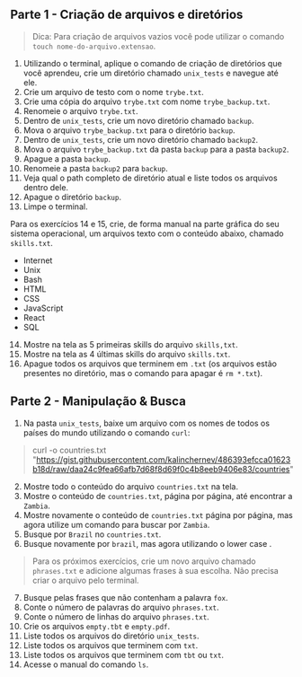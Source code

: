 ## Parte 1 - Criação de arquivos e diretórios

> Dica: Para criação de arquivos vazios você pode utilizar o comando `touch nome-do-arquivo.extensao`.

1. Utilizando o terminal, aplique o comando de criação de diretórios que você aprendeu, crie um diretório chamado `unix_tests` e navegue até ele.
2. Crie um arquivo de testo com o nome `trybe.txt`.
3. Crie uma cópia do arquivo `trybe.txt` com nome `trybe_backup.txt`.
4. Renomeie o arquivo `trybe.txt`.
5. Dentro de `unix_tests`, crie um novo diretório chamado `backup`.
6. Mova o arquivo `trybe_backup.txt` para o diretório `backup`.
7. Dentro de `unix_tests`, crie um novo diretório chamado `backup2`.
8. Mova o arquivo `trybe_backup.txt` da pasta `backup` para a pasta `backup2`.
9. Apague a pasta `backup`.
10. Renomeie a pasta `backup2` para `backup`.
11. Veja qual o path completo de diretório atual e liste todos os arquivos dentro dele.
12. Apague o diretório `backup`.
13. Limpe o terminal.

Para os exercícios 14 e 15, crie, de forma manual na parte gráfica do seu sistema operacional, um arquivos texto com o conteúdo abaixo, chamado `skills.txt`.

- Internet
- Unix
- Bash
- HTML
- CSS
- JavaScript
- React
- SQL

14. Mostre na tela as 5 primeiras skills do arquivo `skills,txt`.
15. Mostre na tela as 4 últimas skills do arquivo `skills.txt`.
16. Apague todos os arquivos que terminem em `.txt` (os arquivos estão presentes no diretório, mas o comando para apagar é `rm *.txt`).


## Parte 2 - Manipulação & Busca

1. Na pasta `unix_tests`, baixe um arquivo com os nomes de todos os países do mundo utilizando o comando `curl`:

> curl -o countries.txt "https://gist.githubusercontent.com/kalinchernev/486393efcca01623b18d/raw/daa24c9fea66afb7d68f8d69f0c4b8eeb9406e83/countries"

2. Mostre todo o conteúdo do arquivo `countries.txt` na tela.
3. Mostre o conteúdo de `countries.txt`, página por página, até encontrar a `Zambia`.
4. Mostre novamente o conteúdo de `countries.txt` página por página, mas agora utilize um comando para buscar por `Zambia`.
5. Busque por `Brazil` no `countries.txt`.
6. Busque novamente por `brazil`, mas agora utilizando o lower case .

> Para os próximos exercícios, crie um novo arquivo chamado `phrases.txt` e adicione algumas frases à sua escolha. Não precisa criar o arquivo pelo terminal.

7. Busque pelas frases que não contenham a palavra `fox`.
8. Conte o número de palavras do arquivo `phrases.txt`.
9. Conte o número de linhas do arquivo `phrases.txt`.
10. Crie os arquivos `empty.tbt` e `empty.pdf`.
11. Liste todos os arquivos do diretório `unix_tests`.
12. Liste todos os arquivos que terminem com `txt`.
13. Liste todos os arquivos que terminem com `tbt` ou `txt`.
14. Acesse o manual do comando `ls`.
